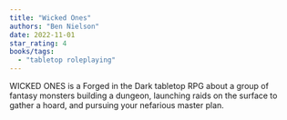 ```yaml
---
title: "Wicked Ones"
authors: "Ben Nielson"
date: 2022-11-01
star_rating: 4
books/tags:
  - "tabletop roleplaying"
---
```


WICKED ONES is a Forged in the Dark tabletop RPG about a group of fantasy
monsters building a dungeon, launching raids on the surface to gather a hoard,
and pursuing your nefarious master plan.

<!--more-->
